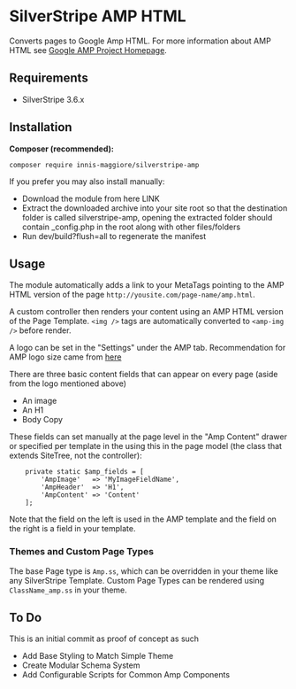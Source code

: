 # SilverStripe AMP HTML
Converts pages to Google Amp HTML. For more information about AMP HTML see [Google AMP Project Homepage](https://www.ampproject.org).

## Requirements
* SilverStripe 3.6.x

## Installation
**Composer (recommended):**

`composer require innis-maggiore/silverstripe-amp`

If you prefer you may also install manually:

* Download the module from here LINK
* Extract the downloaded archive into your site root so that the destination folder is called silverstripe-amp, opening the extracted folder should contain _config.php in the root along with other files/folders
* Run dev/build?flush=all to regenerate the manifest

##  Usage
The module automatically adds a link to your MetaTags pointing to the AMP HTML version of the page `http://yousite.com/page-name/amp.html`.

A custom controller then renders your content using an AMP HTML version of the Page Template. `<img />` tags are automatically converted to `<amp-img />` before render.

A logo can be set in the "Settings" under the AMP tab. Recommendation for AMP logo size came from [here](https://medium.com/relay-media/amp-logo-best-practices-b096933dbc19) 

There are three basic content fields that can appear on every page (aside from the logo mentioned above)
- An image
- An H1
- Body Copy

These fields can set manually at the page level in the "Amp Content" drawer or specified per template in the using this in the
page model (the class that extends SiteTree, not the controller):

```
    private static $amp_fields = [
        'AmpImage'   => 'MyImageFieldName',
        'AmpHeader'  => 'H1',
        'AmpContent' => 'Content'
    ];
```

Note that the field on the left is used in the AMP template and the field on the right is a field in your template.

### Themes and Custom Page Types

The base Page type is `Amp.ss`, which can be overridden in your theme like any SilverStripe Template. Custom Page Types can be rendered using `ClassName_amp.ss` in your theme.

## To Do
This is an initial commit as proof of concept as such
* Add Base Styling to Match Simple Theme
* Create Modular Schema System
* Add Configurable Scripts for Common Amp Components

